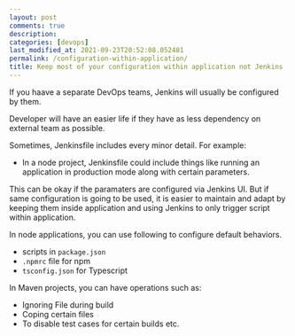 ```yaml
---
layout: post
comments: true
description:
categories: [devops]
last_modified_at: 2021-09-23T20:52:08.052481
permalink: /configuration-within-application/
title: Keep most of your configuration within application not Jenkins
---
```


If you haave a separate DevOps teams, Jenkins will usually be configured by them.

Developer will have an easier life if they have as less dependency on external team as possible.

Sometimes, Jenkinsfile includes every minor detail. For example:

- In a node project, Jenkinsfile could include things like running an application in production mode along with certain parameters.

This can be okay if the paramaters are configured via Jenkins UI. But if same configuration is going to be used, it is easier to maintain and adapt by keeping them inside application and using Jenkins to only trigger script within application.

In node applications, you can use following to configure default behaviors.

- scripts in `package.json`
- `.npmrc` file for npm
- `tsconfig.json` for Typescript

In Maven projects, you can have operations such as:

- Ignoring File during build
- Coping certain files
- To disable test cases for certain builds etc.
